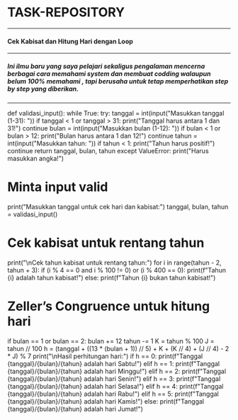 # TASK-REPOSITORY

---
#### Cek Kabisat dan Hitung Hari dengan Loop
---
##### Ini ilmu baru yang saya pelajari sekaligus pengalaman mencerna berbagai cara memahami system dan membuat codding walaupun belum 100% memahami , tapi berusaha untuk tetap memperhatikan step by step yang diberikan.
---
def validasi_input():
    while True:
        try:
            tanggal = int(input("Masukkan tanggal (1-31): "))
            if tanggal < 1 or tanggal > 31:
                print("Tanggal harus antara 1 dan 31!")
                continue
            bulan = int(input("Masukkan bulan (1-12): "))
            if bulan < 1 or bulan > 12:
                print("Bulan harus antara 1 dan 12!")
                continue
            tahun = int(input("Masukkan tahun: "))
            if tahun < 1:
                print("Tahun harus positif!")
                continue
            return tanggal, bulan, tahun
        except ValueError:
            print("Harus masukkan angka!")

# Minta input valid
print("Masukkan tanggal untuk cek hari dan kabisat:")
tanggal, bulan, tahun = validasi_input()

# Cek kabisat untuk rentang tahun
print("\nCek tahun kabisat untuk rentang tahun:")
for i in range(tahun - 2, tahun + 3):
    if (i % 4 == 0 and i % 100 != 0) or (i % 400 == 0):
        print(f"Tahun {i} adalah tahun kabisat!")
    else:
        print(f"Tahun {i} bukan tahun kabisat!")

# Zeller’s Congruence untuk hitung hari
if bulan == 1 or bulan == 2:
    bulan += 12
    tahun -= 1
K = tahun % 100
J = tahun // 100
h = (tanggal + ((13 * (bulan + 1)) // 5) + K + (K // 4) + (J // 4) - 2 * J) % 7
print("\nHasil perhitungan hari:")
if h == 0:
    print(f"Tanggal {tanggal}/{bulan}/{tahun} adalah hari Sabtu!")
elif h == 1:
    print(f"Tanggal {tanggal}/{bulan}/{tahun} adalah hari Minggu!")
elif h == 2:
    print(f"Tanggal {tanggal}/{bulan}/{tahun} adalah hari Senin!")
elif h == 3:
    print(f"Tanggal {tanggal}/{bulan}/{tahun} adalah hari Selasa!")
elif h == 4:
    print(f"Tanggal {tanggal}/{bulan}/{tahun} adalah hari Rabu!")
elif h == 5:
    print(f"Tanggal {tanggal}/{bulan}/{tahun} adalah hari Kamis!")
else:
    print(f"Tanggal {tanggal}/{bulan}/{tahun} adalah hari Jumat!")
